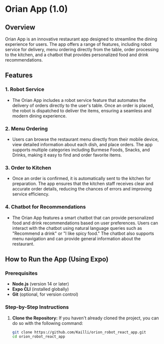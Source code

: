 # Orian App (1.0)

## Overview

Orian App is an innovative restaurant app designed to streamline the dining experience for users. The app offers a range of features, including robot service for delivery, menu ordering directly from the table, order processing to the kitchen, and a chatbot that provides personalized food and drink recommendations.

## Features

### 1. **Robot Service**
   - The Orian App includes a robot service feature that automates the delivery of orders directly to the user's table. Once an order is placed, the robot is dispatched to deliver the items, ensuring a seamless and modern dining experience.

### 2. **Menu Ordering**
   - Users can browse the restaurant menu directly from their mobile device, view detailed information about each dish, and place orders. The app supports multiple categories including Burmese Foods, Snacks, and Drinks, making it easy to find and order favorite items.

### 3. **Order to Kitchen**
   - Once an order is confirmed, it is automatically sent to the kitchen for preparation. The app ensures that the kitchen staff receives clear and accurate order details, reducing the chances of errors and improving service efficiency.

### 4. **Chatbot for Recommendations**
   - The Orian App features a smart chatbot that can provide personalized food and drink recommendations based on user preferences. Users can interact with the chatbot using natural language queries such as "Recommend a drink" or "I like spicy food." The chatbot also supports menu navigation and can provide general information about the restaurant.

## How to Run the App (Using Expo)

### Prerequisites
- **Node.js** (version 14 or later)
- **Expo CLI** (installed globally)
- **Git** (optional, for version control)

### Step-by-Step Instructions

1. **Clone the Repository:**
   If you haven't already cloned the project, you can do so with the following command:
   ```bash
   git clone https://github.com/Kailli/orion_robot_react_app.git
   cd orion_robot_react_app

